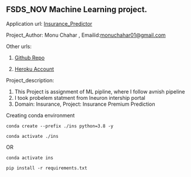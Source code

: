 
## FSDS_NOV Machine Learning project.

Application url:
[Insurance_Predictor](https://insurance-predictor-01.herokuapp.com/)

Project_Author: Monu Chahar  ,  Emailid:monuchahar01@gmail.com

Other urls:

1. [Github Repo](https://github.com/monuchahar01/ML_Insurance_Predictor)

2. [Heroku Account](https://dashboard.heroku.com/apps)

Project_description:
1. This Project is assignment of ML pipline, where I follow avnish pipeline 
2. I took probelem statment from Ineuron intership portal
3. Domain: Insurance, Project: Insurance Premium Prediction  



Creating conda environment
```
conda create --prefix ./ins python=3.8 -y  
```
```
conda activate ./ins
```
OR 
```
conda activate ins
```

```
pip install -r requirements.txt
```





